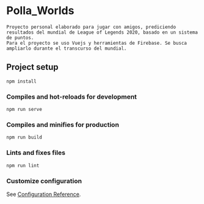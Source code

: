 # Polla_Worlds

```
Proyecto personal elaborado para jugar con amigos, prediciendo resultados del mundial de League of Legends 2020, basado en un sistema de puntos.
Para el proyecto se uso Vuejs y herramientas de Firebase. Se busca ampliarlo durante el transcurso del mundial.
```

## Project setup
```
npm install
```

### Compiles and hot-reloads for development
```
npm run serve
```

### Compiles and minifies for production
```
npm run build
```

### Lints and fixes files
```
npm run lint
```

### Customize configuration
See [Configuration Reference](https://cli.vuejs.org/config/).
